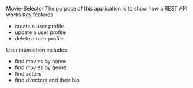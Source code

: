 Movie-Selector
 The purpose of this application is to show how a REST API works
Key features
- create a user profile
- update a user profile
- delete a user profile

User interaction includes
- find movies by name
- find movies by genre
- find actors
- find directors and their bio